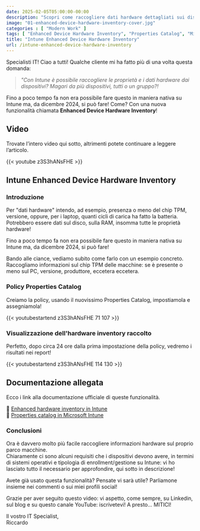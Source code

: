 ```yaml
---
date: 2025-02-05T05:00:00-00:00
description: "Scopri come raccogliere dati hardware dettagliati sui dispositivi con Intune e la nuova funzionalità Enhanced Device Hardware Inventory. Ottieni report in 24 ore!"
image: "01-enhanced-device-hardware-inventory-cover.jpg"
categories : [ "Modern Work" ]
tags: [ "Enhanced Device Hardware Inventory", "Properties Catalog", "Microsoft Intune", "Intune", "Video", "Guida" ]
title: "Intune Enhanced Device Hardware Inventory"
url: /intune-enhanced-device-hardware-inventory
---
```

Specialisti IT! Ciao a tutti! Qualche cliente mi ha fatto più di una volta questa domanda:

> *"Con Intune è possibile raccogliere le proprietà e i dati hardware dai dispositivi? Magari da più dispositivi, tutti o un gruppo?!*

Fino a poco tempo fa non era possibile fare questo in maniera nativa su Intune ma, da dicembre 2024, si può fare! Come? Con una nuova funzionalità chiamata **Enhanced Device Hardware Inventory**!

## Video
Trovate l’intero video qui sotto, altrimenti potete continuare a leggere l’articolo.

{{< youtube z3S3hANsFHE >}}

## Intune Enhanced Device Hardware Inventory

### Introduzione
Per "dati hardware" intendo, ad esempio, presenza o meno del chip TPM, versione, oppure, per i laptop, quanti cicli di carica ha fatto la batteria. Potrebbero essere dati sul disco, sulla RAM, insomma tutte le proprietà hardware!

Fino a poco tempo fa non era possibile fare questo in maniera nativa su Intune ma, da dicembre 2024, si può fare!

Bando alle ciance, vediamo subito come farlo con un esempio concreto. 
Raccogliamo informazioni sul chip TPM delle macchine: se è presente o meno sul PC, versione, produttore, eccetera eccetera.

### Policy Properties Catalog
Creiamo la policy, usando il nuovissimo Properties Catalog, impostiamola e assegniamola!

{{< youtubestartend z3S3hANsFHE 71 107 >}}

### Visualizzazione dell'hardware inventory raccolto
Perfetto, dopo circa 24 ore dalla prima impostazione della policy, vedremo i risultati nei report!

{{< youtubestartend z3S3hANsFHE 114 130 >}}

## Documentazione allegata
Ecco i link alla documentazione ufficiale di queste funzionalità.

📃 [Enhanced hardware inventory in Intune](https://techcommunity.microsoft.com/blog/microsoftintuneblog/enhanced-hardware-inventory-in-intune-coming-in-december/4303744)  
📃 [Properties catalog in Microsoft Intune](https://learn.microsoft.com/en-us/mem/intune/configuration/properties-catalog)

### Conclusioni
Ora è davvero molto più facile raccogliere informazioni hardware sul proprio parco macchine.  
Chiaramente ci sono alcuni requisiti che i dispositivi devono avere, in termini di sistemi operativi e tipologia di enrollment/gestione su Intune: vi ho lasciato tutto il necessario per approfondire, qui sotto in descrizione!

Avete già usato questa funzionalità? Pensate vi sarà utile? Parliamone insieme nei commenti o sui miei profili social!

Grazie per aver seguito questo video: vi aspetto, come sempre, su Linkedin, sul blog e su questo canale YouTube: iscrivetevi!
A presto... MITICI!

Il vostro IT Specialist,  
Riccardo
